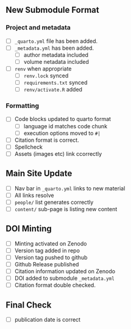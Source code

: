 ## New Submodule Format

### Project and metadata
- [ ] `_quarto.yml` file has been added.
- [ ] `_metadata.yml` has been added.
  - [ ] author metadata included
  - [ ] volume netadata included
- [ ] `renv` when appropriate
  - [ ] `renv.lock` synced
  - [ ] `requirements.txt` synced
  - [ ] `renv/activate.R` added
  
### Formatting
- [ ] Code blocks updated to quarto format
  - [ ] language id matches code chunk
  - [ ] execution options moved to `#|` 
- [ ] Citation format is correct.
- [ ] Spellcheck
- [ ] Assets (images etc) link ccorrectly

## Main Site Update
- [ ] Nav bar in `_quarto.yml` links to new material
- [ ] All links resolve
- [ ] `people/` list generates correctly
- [ ] `content/` sub-page is listing new content

## DOI Minting
- [ ] Minting activated on Zenodo
- [ ] Version tag added in repo
- [ ] Version tag pushed to github
- [ ] Github Release published
- [ ] Citation information updated on Zenodo
- [ ] DOI added to submodule `_metadata.yml`
- [ ] Citation format double checked.

## Final Check
- [ ] publication date is correct
